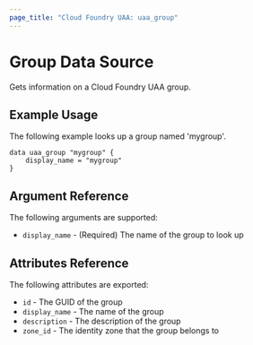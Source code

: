 ```yaml
---
page_title: "Cloud Foundry UAA: uaa_group"
---
```


# Group Data Source

Gets information on a Cloud Foundry UAA group.

## Example Usage

The following example looks up a group named 'mygroup'.

```
data uaa_group "mygroup" {
    display_name = "mygroup"    
}
```

## Argument Reference

The following arguments are supported:

* `display_name` - (Required) The name of the group to look up

## Attributes Reference

The following attributes are exported:

* `id` - The GUID of the group
* `display_name` - The name of the group
* `description` - The description of the group
* `zone_id` - The identity zone that the group belongs to
